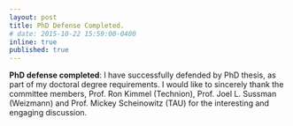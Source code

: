 ```yaml
---
layout: post
title: PhD Defense Completed.
# date: 2015-10-22 15:59:00-0400
inline: true
published: true
---
```


**PhD defense completed**:
I have successfully defended by PhD thesis, as part of my doctoral degree
requirements.  I would like to sincerely thank the committee members, Prof. Ron
Kimmel (Technion), Prof. Joel L.  Sussman (Weizmann) and Prof. Mickey
Scheinowitz (TAU) for the interesting and engaging discussion.
